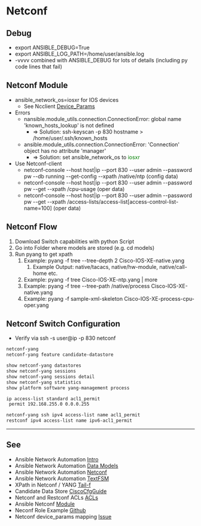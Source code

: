 Netconf
=========

## Debug
* export ANSIBLE_DEBUG=True
* export ANSIBLE_LOG_PATH=/home/user/ansible.log
* -vvvv combined with ANSIBLE_DEBUG for lots of details (including py code lines that fail)

## Netconf Module
* ansible_network_os=iosxr for IOS devices
  * See Ncclient [Device_Params](https://pypi.org/project/ncclient/)
* Errors
  * nansible.module_utils.connection.ConnectionError: global name 'known_hosts_lookup' is not defined
    * => Solution: ssh-keyscan -p 830 hostname > /home/user/.ssh/known_hosts
  * ansible.module_utils.connection.ConnectionError: 'Connection' object has no attribute 'manager'
    * => Solution: set ansible_network_os to <span style="color:green">iosxr</span>
* Use Netconf-client
  * netconf-console --host host|ip --port 830 --user admin --password pw --db running --get-config --xpath /native/ntp (config data)
  * netconf-console --host host|ip --port 830 --user admin --password pw --get --xpath /cpu-usage (oper data)
  * netconf-console --host host|ip --port 830 --user admin --password pw --get --xpath /access-lists/access-list[access-control-list-name=100] (oper data)

## Netconf Flow
1. Download Switch capabilities with python Script
2. Go into Folder where models are stored (e.g. cd models)
3. Run pyang to get xpath
   1. Example: pyang -f tree --tree-depth 2 Cisco-IOS-XE-native.yang
      1. Example Output: native/tacacs, native/hw-module, native/call-home etc.
   2. Example: pyang -f tree Cisco-IOS-XE-ntp.yang | more
   3. Example: pyang -f tree --tree-path /native/process Cisco-IOS-XE-native.yang
   4. Example: pyang -f sample-xml-skeleton Cisco-IOS-XE-process-cpu-oper.yang
 

## Netconf Switch Configuration
* Verify via ssh -s user@ip -p 830 netconf


```bash
netconf-yang
netconf-yang feature candidate-datastore

show netconf-yang datastores
show netconf-yang sessions
show netconf-yang sessions detail
show netconf-yang statistics
show platform software yang-management process

ip access-list standard acl1_permit 
 permit 192.168.255.0 0.0.0.255

netconf-yang ssh ipv4 access-list name acl1_permit
restconf ipv4 access-list name ipv6-acl1_permit

```
***


## See
* Ansible Network Automation [Intro](https://blogs.cisco.com/developer/automating-network-operations-part1)
* Ansible Network Automation [Data Models](https://blogs.cisco.com/developer/network-operations-data-models)
* Ansible Network Automation [Netconf](https://blogs.cisco.com/developer/automating-network-operations-3)
* Ansible Network Automation [TextFSM](https://blogs.cisco.com/developer/automating-network-operations-5)
* XPath in Netconf / YANG [Tail-f](https://info.tail-f.com/xpath-netconf-yang)
* Candidate Data Store [CiscoCfgGuide](https://www.cisco.com/c/en/us/td/docs/ios-xml/ios/prog/configuration/169/b_169_programmability_cg/configuring_yang_datamodel.html)
* Netconf and Restconf ACLs [ACLs](https://www.cisco.com/c/en/us/td/docs/ios-xml/ios/prog/configuration/1612/b_1612_programmability_cg/netconf_and_restconf_service_level_acls.html)
* Ansible Netconf [Module](https://docs.ansible.com/ansible/latest/plugins/connection/netconf.html)
* Neconf Role Example [Github](https://github.com/ansible/ansible/issues/36786)
* Netconf device_params mapping [Issue](https://github.com/ansible/ansible/issues/36786)